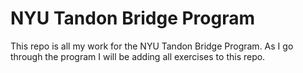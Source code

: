 # NYU Tandon Bridge Program

This repo is all my work for the NYU Tandon Bridge Program. As I go through the program I will be adding all exercises to this repo.